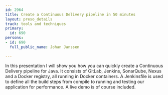 ```yaml
---
id: 2964
title: Create a Continuous Delivery pipeline in 50 minutes
layout: preso_details
track: tools and techniques
primary:
  id: 690
persons:
- id: 690
  full_public_name: Johan Janssen

---
```

In this presentation I will show you how you can quickly create a Continuous Delivery pipeline for Java. It consists of GitLab, Jenkins, SonarQube, Nexus and a Docker registry, all running in Docker containers. A Jenkinsfile is used to define all the build steps from compile to running and testing our application for performance. A live demo is of course included.